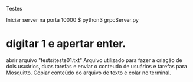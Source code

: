 Testes

Iniciar server na porta 10000
$ python3 grpcServer.py
# digitar 1 e apertar enter.


abrir arquivo "tests/teste01.txt"
Arquivo utilizado para fazer a criação de dois usuários, duas tarefas e enviar o conteudo de usuários e tarefas para Mosquitto.
Copiar conteúdo do arquivo de texto e colar no terminal.